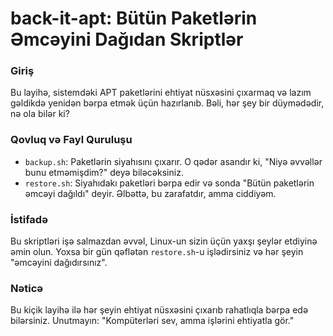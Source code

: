 # back-it-apt: Bütün Paketlərin Əmcəyini Dağıdan Skriptlər

### Giriş
Bu layihə, sistemdəki APT paketlərini ehtiyat nüsxəsini çıxarmaq və lazım gəldikdə yenidən bərpa etmək üçün hazırlanıb. Bəli, hər şey bir düymədədir, nə ola bilər ki?

### Qovluq və Fayl Quruluşu

- `backup.sh`: Paketlərin siyahısını çıxarır. O qədər asandır ki, "Niyə əvvəllər bunu etməmişdim?" deyə biləcəksiniz.
- `restore.sh`: Siyahıdakı paketləri bərpa edir və sonda "Bütün paketlərin əmcəyi dağıldı" deyir. Əlbəttə, bu zarafatdır, amma ciddiyəm.

### İstifadə
Bu skriptləri işə salmazdan əvvəl, Linux-un sizin üçün yaxşı şeylər etdiyinə əmin olun. Yoxsa bir gün qəflətən `restore.sh`-u işlədirsiniz və hər şeyin "əmcəyini dağıdırsınız". 

### Nəticə
Bu kiçik layihə ilə hər şeyin ehtiyat nüsxəsini çıxarıb rahatlıqla bərpa edə bilərsiniz. Unutmayın: "Kompüterləri sev, amma işlərini ehtiyatla gör."
